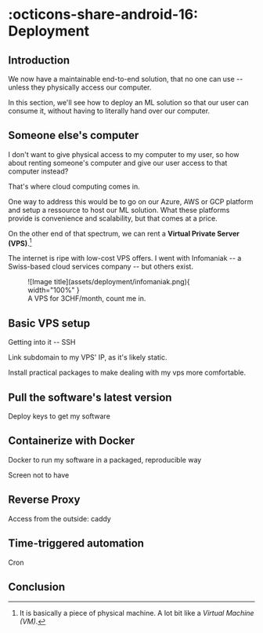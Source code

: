 # :octicons-share-android-16: Deployment

## Introduction

We now have a maintainable end-to-end solution, that no one can use -- unless they physically access our computer.

In this section, we'll see how to deploy an ML solution so that our user can consume it, without having to literally hand over our computer.

## Someone else's computer

I don't want to give physical access to my computer to my user, so how about renting someone's computer and give our user access to that computer instead? 

That's where cloud computing comes in.

One way to address this would be to go on our Azure, AWS or GCP platform and setup a ressource to host our ML solution. What these platforms provide is convenience and scalability, but that comes at a price.

On the other end of that spectrum, we can rent a **Virtual Private Server (VPS)**.[^1]

[^1]: It is basically a piece of physical machine. A lot bit like a _Virtual Machine (VM)_.

The internet is ripe with low-cost VPS offers. I went with Infomaniak -- a Swiss-based cloud services company -- but others exist.

<figure markdown="span">
  ![Image title](assets/deployment/infomaniak.png){ width="100%" }
  <figcaption>A VPS for 3CHF/month, count me in.</figcaption>
</figure>

## Basic VPS setup

Getting into it -- SSH

Link subdomain to my VPS' IP, as it's likely static.

Install practical packages to make dealing with my vps more comfortable.

## Pull the software's latest version

Deploy keys to get my software

## Containerize with Docker

Docker to run my software in a packaged, reproducible way

Screen not to have 

## Reverse Proxy

Access from the outside: caddy

## Time-triggered automation

Cron

## Conclusion

